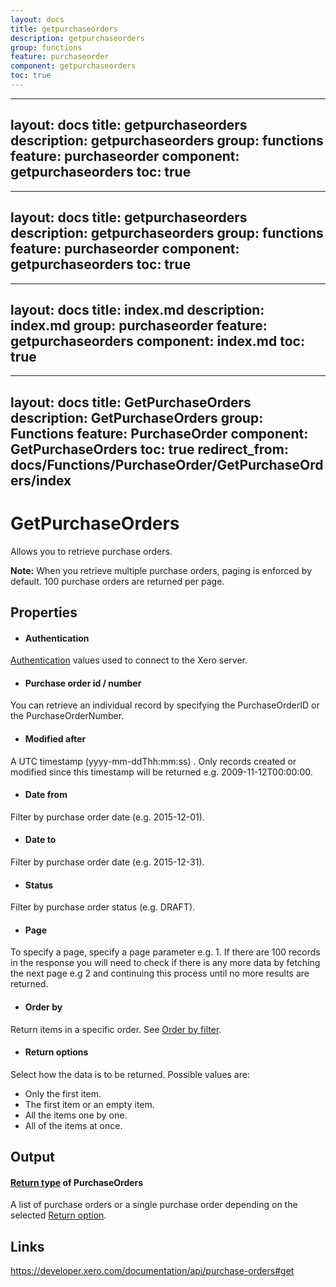 ```yaml
---
layout: docs
title: getpurchaseorders
description: getpurchaseorders
group: functions
feature: purchaseorder
component: getpurchaseorders
toc: true
---
```

---
layout: docs
title: getpurchaseorders
description: getpurchaseorders
group: functions
feature: purchaseorder
component: getpurchaseorders
toc: true
---
---
layout: docs
title: getpurchaseorders
description: getpurchaseorders
group: functions
feature: purchaseorder
component: getpurchaseorders
toc: true
---
---
layout: docs
title: index.md
description: index.md
group: purchaseorder
feature: getpurchaseorders
component: index.md
toc: true
---
---
layout: docs
title: GetPurchaseOrders
description: GetPurchaseOrders
group: Functions
feature: PurchaseOrder
component: GetPurchaseOrders
toc: true
redirect_from: docs/Functions/PurchaseOrder/GetPurchaseOrders/index
---
GetPurchaseOrders
============

Allows you to retrieve purchase orders.

**Note:** When you retrieve multiple purchase orders, paging is enforced by default. 100 purchase orders are returned per page.

Properties
----------

- #### Authentication
[Authentication](../../../Common/Authentication/Index.md) values used to connect to the Xero server.
- #### Purchase order id / number
You can retrieve an individual record by specifying the PurchaseOrderID or the PurchaseOrderNumber.
- #### Modified after
A UTC timestamp (yyyy-mm-ddThh:mm:ss) . Only records created or modified since this timestamp will be returned e.g. 2009-11-12T00:00:00.
- #### Date from
Filter by purchase order date (e.g. 2015-12-01).
- #### Date to
Filter by purchase order date (e.g. 2015-12-31).
- #### Status
Filter by purchase order status (e.g. DRAFT).
- #### Page
To specify a page, specify a page parameter e.g. 1. If there are 100 records in the response you will need to check if there is any more data by fetching the next page e.g 2 and continuing this process until no more results are returned.
- #### Order by
Return items in a specific order. See [Order by filter](../../../Common/Filters/OrderBy/Index.md).
- #### Return options
Select how the data is to be returned. Possible values are:
  * Only the first item.
  * The first item or an empty item. 
  * All the items one by one.
  * All of the items at once.


Output
-----
#### [Return type](#return-options) of PurchaseOrders
A list of purchase orders or a single purchase order depending on the selected [Return option](#return-options).

Links
-----

https://developer.xero.com/documentation/api/purchase-orders#get
